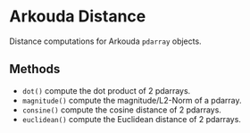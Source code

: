 # Arkouda Distance

Distance computations for Arkouda `pdarray` objects.

## Methods
- `dot()` compute the dot product of 2 pdarrays.
- `magnitude()` compute the magnitude/L2-Norm of a pdarray.
- `consine()` compute the cosine distance of 2 pdarrays.
- `euclidean()` compute the Euclidean distance of 2 pdarrays.